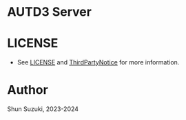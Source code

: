 # AUTD3 Server

# LICENSE

* See [LICENSE](./LICENSE) and [ThirdPartyNotice](./ThirdPartyNotice.txt) for more information.

# Author

Shun Suzuki, 2023-2024
